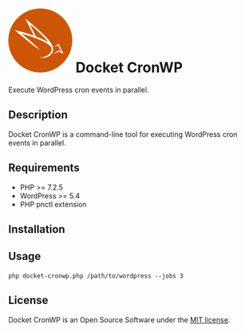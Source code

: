 # ![Docket CronWP](./.docketcache.com/icon-128x128.png) Docket CronWP

Execute WordPress cron events in parallel.

## Description

Docket CronWP is a command-line tool for executing WordPress cron events in parallel.

## Requirements

- PHP >= 7.2.5
- WordPress >= 5.4
- PHP pnctl extension

## Installation

## Usage

```
php docket-cronwp.php /path/to/wordpress --jobs 3
```

## License

Docket CronWP is an Open Source Software under the [MIT license](https://github.com/nawawi/docket-cache/blob/master/LICENSE.txt).
